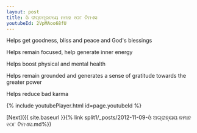 ```yaml
---
layout: post
title: ଓଁ ଦୀପ୍ତମୂରତୟେ ନମାହ ୧୦୮ ଟିମଏସ
youtubeId: 2VpMAoo68fU
---
```

 
 
Helps get goodness, bliss and peace and God's blessings
 
Helps remain focused, help generate inner energy 
 
Helps boost physical and mental health 
 
Helps remain grounded and generates a sense of gratitude towards the greater power 
 
Helps reduce bad karma
 
 
 
 


{% include youtubePlayer.html id=page.youtubeId %}
 
[Next]({{ site.baseurl }}{% link  split1/_posts/2012-11-09-ଓଁ ଅଗ୍ରାହ୍ୟୟ ନମାହ ୧୦୮ ଟିମଏସ.md%})
 
